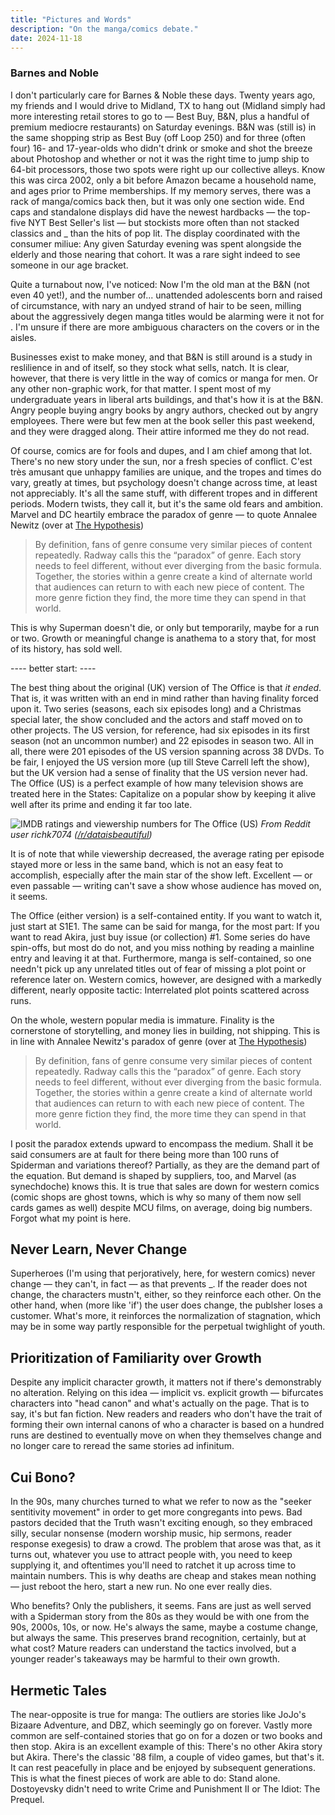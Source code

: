 ```yaml
---
title: "Pictures and Words"
description: "On the manga/comics debate."
date: 2024-11-18
---
```

### Barnes and Noble

I don't particularly care for Barnes & Noble these days. Twenty years ago, my friends and I would drive to Midland, TX to hang out (Midland simply had more interesting retail stores to go to — Best Buy, B&N, plus a handful of premium mediocre restaurants) on Saturday evenings. B&N was (still is) in the same shopping strip as Best Buy (off Loop 250) and for three (often four) 16- and 17-year-olds who didn't drink or smoke and shot the breeze about Photoshop and whether or not it was the right time to jump ship to 64-bit processors, those two spots were right up our collective alleys. Know this was circa 2002, only a bit before Amazon became a household name, and ages prior to Prime memberships. If my memory serves, there was a rack of manga/comics back then, but it was only one section wide. End caps and standalone displays did have the newest hardbacks — the top-five NYT Best Seller's list — but stockists more often than not stacked classics and _ than the hits of pop lit. The display coordinated with the consumer miliue: Any given Saturday evening was spent alongside the elderly and those nearing that cohort. It was a rare sight indeed to see someone in our age bracket.

Quite a turnabout now, I've noticed: Now I'm the old man at the B&N (not even 40 yet!), and the number of... unattended adolescents born and raised of circumstance, with nary an undyed strand of hair to be seen, milling about the aggressively degen manga titles would be alarming were it not for . I'm unsure if there are more ambiguous characters on the covers or in the aisles. 

Businesses exist to make money, and that B&N is still around is a study in reslilience in and of itself, so they stock what sells, natch. It is clear, however, that there is very little in the way of comics or manga for men. Or any other non-graphic work, for that matter. I spent most of my undergraduate years in liberal arts buildings, and that's how it is at the B&N. Angry people buying angry books by angry authors, checked out by angry employees. There were but few men at the book seller this past weekend, and they were dragged along. Their attire informed me they do not read.

Of course, comics are for fools and dupes, and I am chief among that lot. There's no new story under the sun, nor a fresh species of conflict. C'est très amusant que unhappy families are unique, and the tropes and times do vary, greatly at times, but  psychology doesn't change across time, at least not appreciably. It's all the same stuff, with different tropes and in different periods. Modern twists, they call it, but it's the same old fears and ambition. Marvel and DC heartily embrace the paradox of genre — to quote Annalee Newitz (over at [The Hypothesis](https://buttondown.com/thehypothesis/archive/how-much-are-you-willing-to-pay-for-a-fantasy/))

>By definition, fans of genre consume very similar pieces of content repeatedly. Radway calls this the “paradox” of genre. Each story needs to feel different, without ever diverging from the basic formula. Together, the stories within a genre create a kind of alternate world that audiences can return to with each new piece of content. The more genre fiction they find, the more time they can spend in that world.

This is why Superman doesn't die, or only but temporarily, maybe for a run or two. Growth or meaningful change is anathema to a story that, for most of its history, has sold well.

---- better start: ----

The best thing about the original (UK) version of The Office is that *it ended*. That is, it was written with an end in mind rather than having finality forced upon it. Two series (seasons, each six episodes long) and a Christmas special later, the show concluded and the actors and staff moved on to other projects. The US version, for reference, had six episodes in its first season (not an uncommon number) and 22 episodes in season two. All in all, there were 201 episodes of the US version spanning across 38 DVDs. To be fair, I enjoyed the US version more (up till Steve Carrell left the show), but the UK version had a sense of finality that the US version never had. The Office (US) is a perfect example of how many television shows are treated here in the States: Capitalize on a popular show by keeping it alive well after its prime and ending it far too late.

![IMDB ratings and viewership numbers for The Office (US)](2025-02-26_the_office_ratings.jpg)
*From Reddit user richk7074 ([/r/dataisbeautiful](https://www.reddit.com/r/dataisbeautiful/comments/66awqa/the_office_ratings_and_viewership_oc/))*

It is of note that while viewership decreased, the average rating per episode stayed more or less in the same band, which is not an easy feat to accomplish, especially after the main star of the show left. Excellent — or even passable — writing can't save a show whose audience has moved on, it seems.

The Office (either version) is a self-contained entity. If you want to watch it, just start at S1E1. The same can be said for manga, for the most part: If you want to read Akira, just buy issue (or collection) #1. Some series do have spin-offs, but most do do not, and you miss nothing by reading a mainline entry and leaving it at that. Furthermore, manga is self-contained, so one needn't pick up any unrelated titles out of fear of missing a plot point or reference later on. Western comics, however, are designed with a markedly different, nearly opposite tactic: Interrelated plot points scattered across runs.

On the whole, western popular media is immature. Finality is the cornerstone of storytelling, and money lies in building, not shipping. This is in line with Annalee Newitz's paradox of genre (over at [The Hypothesis](https://buttondown.com/thehypothesis/archive/how-much-are-you-willing-to-pay-for-a-fantasy/))

>By definition, fans of genre consume very similar pieces of content repeatedly. Radway calls this the “paradox” of genre. Each story needs to feel different, without ever diverging from the basic formula. Together, the stories within a genre create a kind of alternate world that audiences can return to with each new piece of content. The more genre fiction they find, the more time they can spend in that world.

I posit the paradox extends upward to encompass the medium. Shall it be said consumers are at fault for there being more than 100 runs of Spiderman and variations thereof? Partially, as they are the demand part of the equation. But demand is shaped by suppliers, too, and Marvel (as synechdoche) knows this. It is true that sales are down for western comics (comic shops are ghost towns, which is why so many of them now sell cards games as well) despite MCU films, on average, doing big numbers. Forgot what my point is here.

## Never Learn, Never Change

Superheroes (I'm using that perjoratively, here, for western comics) never change — they can't, in fact — as that prevents _. If the reader does not change, the characters mustn't, either, so they reinforce each other. On the other hand, when (more like 'if') the user does change, the publsher loses a customer. What's more, it reinforces the normalization of stagnation, which may be in some way partly responsible for the perpetual twighlight of youth.

## Prioritization of Familiarity over Growth

Despite any implicit character growth, it matters not if there's demonstrably no alteration. Relying on this idea — implicit vs. explicit growth — bifurcates characters into "head canon" and what's actually on the page. That is to say, it's but fan fiction. New readers and readers who don't have the trait of forming their own internal canons of who a character is based on a hundred runs are destined to eventually move on when they themselves change and no longer care to reread the same stories ad infinitum. 

## Cui Bono?

In the 90s, many churches turned to what we refer to now as the "seeker sentitivity movement" in order to get more congregants into pews. Bad pastors decided that the Truth wasn't exciting enough, so they embraced silly, secular nonsense (modern worship music, hip sermons, reader response exegesis) to draw a crowd. The problem that arose was that, as it turns out, whatever you use to attract people with, you need to keep supplying it, and oftentimes you'll need to ratchet it up across time to maintain  numbers. This is why deaths are cheap and stakes mean nothing — just reboot the hero, start a new run. No one ever really dies.

Who benefits? Only the publishers, it seems. Fans are just as well served with a Spiderman story from the 80s as they would be with one from the 90s, 2000s, 10s, or now. He's always the same, maybe a costume change, but always the same. This preserves brand recognition, certainly, but at what cost? Mature readers can understand the tactics involved, but a younger reader's takeaways may be harmful to their own growth. 

## Hermetic Tales

The near-opposite is true for manga: The outliers are stories like JoJo's Bizaare Adventure, and DBZ, which seemingly go on forever. Vastly more common are self-contained stories that go on for a dozen or two books and then stop. Akira is an excellent example of this: There's no other Akira story but Akira. There's the classic '88 film, a couple of video games, but that's it. It can rest peacefully in place and be enjoyed by subsequent generations. This is what the finest pieces of work are able to do: Stand alone. Dostoyevsky didn't need to write Crime and Punishment II or The Idiot: The Prequel. 
